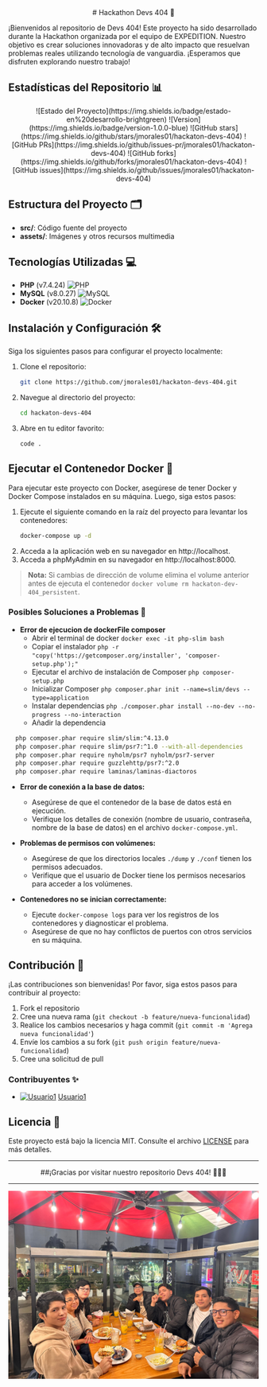 <div align="center"># Hackathon Devs 404 🚀</div>

¡Bienvenidos al repositorio de Devs 404! Este proyecto ha sido desarrollado durante la Hackathon organizada por el equipo de EXPEDITION. Nuestro objetivo es crear soluciones innovadoras y de alto impacto que resuelvan problemas reales utilizando tecnología de vanguardia. ¡Esperamos que disfruten explorando nuestro trabajo!

## Estadísticas del Repositorio 📊

<div align="center">
  ![Estado del Proyecto](https://img.shields.io/badge/estado-en%20desarrollo-brightgreen)
  ![Version](https://img.shields.io/badge/version-1.0.0-blue)
  ![GitHub stars](https://img.shields.io/github/stars/jmorales01/hackaton-devs-404)
  ![GitHub PRs](https://img.shields.io/github/issues-pr/jmorales01/hackaton-devs-404)
  ![GitHub forks](https://img.shields.io/github/forks/jmorales01/hackaton-devs-404)
  ![GitHub issues](https://img.shields.io/github/issues/jmorales01/hackaton-devs-404)
</div>

## Estructura del Proyecto 🗂️

- **src/**: Código fuente del proyecto
- **assets/**: Imágenes y otros recursos multimedia


## Tecnologías Utilizadas 💻

- **PHP** (v7.4.24) ![PHP](https://img.icons8.com/color/48/000000/php.png)
- **MySQL** (v8.0.27) ![MySQL](https://img.icons8.com/color/48/000000/mysql.png)
- **Docker** (v20.10.8) ![Docker](https://img.icons8.com/color/48/000000/docker.png)


## Instalación y Configuración 🛠️

Siga los siguientes pasos para configurar el proyecto localmente:

1. Clone el repositorio:
   ```bash
   git clone https://github.com/jmorales01/hackaton-devs-404.git
   ```
2. Navegue al directorio del proyecto:
   ```bash
   cd hackaton-devs-404
   ```
3. Abre en tu editor favorito:
   ```bash
   code .
   ```


## Ejecutar el Contenedor Docker 🐳

Para ejecutar este proyecto con Docker, asegúrese de tener Docker y Docker Compose instalados en su máquina. Luego, siga estos pasos:

1. Ejecute el siguiente comando en la raíz del proyecto para levantar los contenedores:
   ```bash
   docker-compose up -d
   ```
2. Acceda a la aplicación web en su navegador en http://localhost.
3. Acceda a phpMyAdmin en su navegador en http://localhost:8000.

> **Nota:** Si cambias de dirección de volume elimina el volume anterior antes de ejecuta el contenedor `docker volume rm hackaton-dev-404_persistent`.

### Posibles Soluciones a Problemas 🔧

- **Error de ejecucion de dockerFile composer**
  - Abrir el terminal de docker `docker exec -it php-slim bash`
  - Copiar el instalador `php -r "copy('https://getcomposer.org/installer', 'composer-setup.php');"`
  - Ejecutar el archivo de instalación de Composer `php composer-setup.php`
  - Inicializar Composer `php composer.phar init --name=slim/devs --type=application`
  - Instalar dependencias  `php ./composer.phar install --no-dev --no-progress --no-interaction`
  - Añadir la dependencia 
```bash
  php composer.phar require slim/slim:^4.13.0
  php composer.phar require slim/psr7:^1.0 --with-all-dependencies
  php composer.phar require nyholm/psr7 nyholm/psr7-server
  php composer.phar require guzzlehttp/psr7:^2.0
  php composer.phar require laminas/laminas-diactoros
```

- **Error de conexión a la base de datos:**
  - Asegúrese de que el contenedor de la base de datos está en ejecución.
  - Verifique los detalles de conexión (nombre de usuario, contraseña, nombre de la base de datos) en el archivo `docker-compose.yml`.

- **Problemas de permisos con volúmenes:**
  - Asegúrese de que los directorios locales `./dump` y `./conf` tienen los permisos adecuados.
  - Verifique que el usuario de Docker tiene los permisos necesarios para acceder a los volúmenes.

- **Contenedores no se inician correctamente:**
  - Ejecute `docker-compose logs` para ver los registros de los contenedores y diagnosticar el problema.
  - Asegúrese de que no hay conflictos de puertos con otros servicios en su máquina.


## Contribución 🤝

¡Las contribuciones son bienvenidas! Por favor, siga estos pasos para contribuir al proyecto:

1. Fork el repositorio
2. Cree una nueva rama (`git checkout -b feature/nueva-funcionalidad`)
3. Realice los cambios necesarios y haga commit (`git commit -m 'Agrega nueva funcionalidad'`)
4. Envíe los cambios a su fork (`git push origin feature/nueva-funcionalidad`)
5. Cree una solicitud de pull

### Contribuyentes ✨

- [![Usuario1](https://avatars.githubusercontent.com/u/usuario1?v=3&s=48)](https://github.com/usuario1) [Usuario1](https://github.com/usuario1)

## Licencia 📄

Este proyecto está bajo la licencia MIT. Consulte el archivo [LICENSE](LICENSE) para más detalles.

---

<div align="center">
  ##¡Gracias por visitar nuestro repositorio Devs 404! 🌟🧑‍💻
</div>


---
<div align="center">
  <img src="./public/images/devs 404.jpg">
</div>

